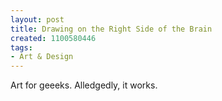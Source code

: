 ```yaml
---
layout: post
title: Drawing on the Right Side of the Brain
created: 1100580446
tags:
- Art & Design
---
```

Art for geeeks.  Alledgedly, it works.
